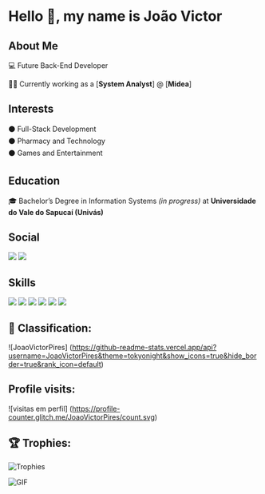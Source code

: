 # Hello 👋, my name is João Victor

## About Me

💻 Future Back-End Developer  

👨‍💼 Currently working as a [**System Analyst**] @ [**Midea**]

## Interests

⚫ Full-Stack Development  
⚫ Pharmacy and Technology  
⚫ Games and Entertainment  

## Education

🎓 Bachelor’s Degree in Information Systems *(in progress)* at **Universidade do Vale do Sapucaí (Univás)**

## Social
<img src="https://img.shields.io/badge/Facebook-1877F2?style=for-the-badge&logo=facebook&logoColor=white" />
<img src="https://img.shields.io/badge/Instagram-E4405F?style=for-the-badge&logo=instagram&logoColor=white" />

## Skills
<img src="https://img.shields.io/badge/JavaScript-F7DF1E?style=for-the-badge&logo=javascript&logoColor=black"/>  
<img src="https://img.shields.io/badge/Node.js-43853D?style=for-the-badge&logo=node.js&logoColor=white"/>  
<img src="https://img.shields.io/badge/HTML5-E34F26?style=for-the-badge&logo=html5&logoColor=white"/>  
<img src="https://img.shields.io/badge/CSS-239120?&style=for-the-badge&logo=css3&logoColor=white"/>  
<img src="https://img.shields.io/badge/Python-14354C?style=for-the-badge&logo=python&logoColor=white"/>  
<img src="https://img.shields.io/badge/Java-ED8B00?style=for-the-badge&logo=java&logoColor=white"/>

## :100: Classification:
![JoaoVictorPires] (https://github-readme-stats.vercel.app/api?username=JoaoVictorPires&theme=tokyonight&show_icons=true&hide_border=true&rank_icon=default)

## Profile visits:
![visitas em perfil] (https://profile-counter.glitch.me/JoaoVictorPires/count.svg)

## 🏆 Trophies:
![Trophies](https://github-profile-trophy.vercel.app/?username=JoaoVictorPires&theme=tokyonight&no-frame=true)

![GIF](https://github.com/sindresorhus/sindresorhus/blob/main/under-construction.gif)
